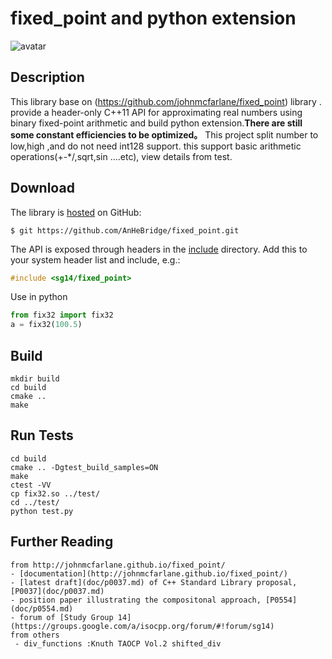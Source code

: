 # fixed_point and python extension
![avatar](http://e.hiphotos.baidu.com/baike/h%3D160/sign=46cdcd6d4a90f6031bb098410913b370/91529822720e0cf31b850fa70a46f21fbe09aa78.jpg)

## Description

This library base on (https://github.com/johnmcfarlane/fixed_point) library .
provide a header-only C++11 API for approximating real numbers using binary fixed-point arithmetic and build python extension.**There are still some constant efficiencies to be optimized。**
This project split number to low,high ,and do not need int128 support.
this support basic arithmetic operations(+-*/,sqrt,sin ....etc), view details from test.

## Download

The library is [hosted](https://github.com/johnmcfarlane/fixed_point) on GitHub:

```shell
$ git https://github.com/AnHeBridge/fixed_point.git
```

The API is exposed through headers in the [include](./include/) directory. Add this to your system header list and include, e.g.:

```c++
#include <sg14/fixed_point>
```
Use in python
```python
from fix32 import fix32
a = fix32(100.5)
```

## Build
```
mkdir build
cd build
cmake ..
make
```

## Run Tests
```
cd build
cmake .. -Dgtest_build_samples=ON
make
ctest -VV
cp fix32.so ../test/
cd ../test/
python test.py
```

## Further Reading 
	from http://johnmcfarlane.github.io/fixed_point/
	- [documentation](http://johnmcfarlane.github.io/fixed_point/)
	- [latest draft](doc/p0037.md) of C++ Standard Library proposal, [P0037](doc/p0037.md)
	- position paper illustrating the compositonal approach, [P0554](doc/p0554.md)
	- forum of [Study Group 14](https://groups.google.com/a/isocpp.org/forum/#!forum/sg14)
	from others 
	 - div_functions :Knuth TAOCP Vol.2 shifted_div

